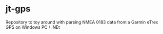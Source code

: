 jt-gps
======

Repository to toy around with parsing NMEA 0183 data from a Garmin eTrex GPS on Windows PC / .NEt